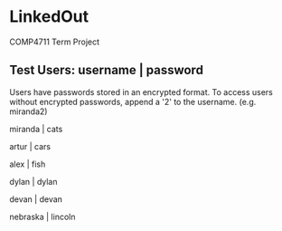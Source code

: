 # LinkedOut
COMP4711 Term Project

Test Users: username  | password
--------------------
Users have passwords stored in an encrypted format. To access users without encrypted passwords, append a '2' to the username.
(e.g. miranda2)

miranda	  | cats

artur	    | cars

alex	    | fish

dylan	    | dylan

devan	    | devan

nebraska	| lincoln
